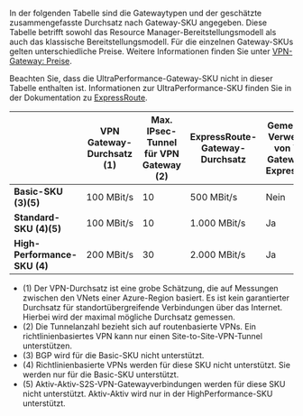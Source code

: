 In der folgenden Tabelle sind die Gatewaytypen und der geschätzte zusammengefasste Durchsatz nach Gateway-SKU angegeben. Diese Tabelle betrifft sowohl das Resource Manager-Bereitstellungsmodell als auch das klassische Bereitstellungsmodell. Für die einzelnen Gateway-SKUs gelten unterschiedliche Preise. Weitere Informationen finden Sie unter [VPN-Gateway: Preise](https://azure.microsoft.com/pricing/details/vpn-gateway).

Beachten Sie, dass die UltraPerformance-Gateway-SKU nicht in dieser Tabelle enthalten ist. Informationen zur UltraPerformance-SKU finden Sie in der Dokumentation zu [ExpressRoute](../articles/expressroute/expressroute-about-virtual-network-gateways.md).

|  | **VPN Gateway-Durchsatz (1)** | **Max. IPsec-Tunnel für VPN Gateway (2)** | **ExpressRoute-Gateway-Durchsatz** | **Gemeinsame Verwendung von VPN-Gateway und ExpressRoute** |
| --- | --- | --- | --- | --- |
| **Basic-SKU (3)(5)** |100 MBit/s |10 |500 MBit/s |Nein |
| **Standard-SKU (4)(5)** |100 MBit/s |10 |1.000 MBit/s |Ja |
| **High-Performance-SKU (4)** |200 MBit/s |30 |2.000 MBit/s |Ja |

* (1) Der VPN-Durchsatz ist eine grobe Schätzung, die auf Messungen zwischen den VNets einer Azure-Region basiert. Es ist kein garantierter Durchsatz für standortübergreifende Verbindungen über das Internet. Hierbei wird der maximal mögliche Durchsatz gemessen.
* (2) Die Tunnelanzahl bezieht sich auf routenbasierte VPNs. Ein richtlinienbasiertes VPN kann nur einen Site-to-Site-VPN-Tunnel unterstützen.
* (3) BGP wird für die Basic-SKU nicht unterstützt.
* (4) Richtlinienbasierte VPNs werden für diese SKU nicht unterstützt. Sie werden nur für die Basic-SKU unterstützt.
* (5) Aktiv-Aktiv-S2S-VPN-Gatewayverbindungen werden für diese SKU nicht unterstützt. Aktiv-Aktiv wird nur in der HighPerformance-SKU unterstützt.



<!--HONumber=Nov16_HO2-->


